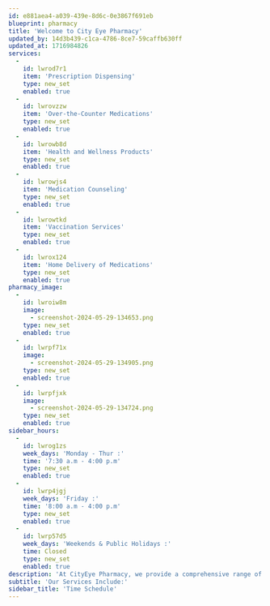 ```yaml
---
id: e881aea4-a039-439e-8d6c-0e3867f691eb
blueprint: pharmacy
title: 'Welcome to City Eye Pharmacy'
updated_by: 14d3b439-c1ca-4786-8ce7-59caffb630ff
updated_at: 1716984826
services:
  -
    id: lwrod7r1
    item: 'Prescription Dispensing'
    type: new_set
    enabled: true
  -
    id: lwrovzzw
    item: 'Over-the-Counter Medications'
    type: new_set
    enabled: true
  -
    id: lwrowb8d
    item: 'Health and Wellness Products'
    type: new_set
    enabled: true
  -
    id: lwrowjs4
    item: 'Medication Counseling'
    type: new_set
    enabled: true
  -
    id: lwrowtkd
    item: 'Vaccination Services'
    type: new_set
    enabled: true
  -
    id: lwrox124
    item: 'Home Delivery of Medications'
    type: new_set
    enabled: true
pharmacy_image:
  -
    id: lwroiw8m
    image:
      - screenshot-2024-05-29-134653.png
    type: new_set
    enabled: true
  -
    id: lwrpf71x
    image:
      - screenshot-2024-05-29-134905.png
    type: new_set
    enabled: true
  -
    id: lwrpfjxk
    image:
      - screenshot-2024-05-29-134724.png
    type: new_set
    enabled: true
sidebar_hours:
  -
    id: lwrog1zs
    week_days: 'Monday - Thur :'
    time: '7:30 a.m - 4:00 p.m'
    type: new_set
    enabled: true
  -
    id: lwrp4jgj
    week_days: 'Friday :'
    time: '8:00 a.m - 4:00 p.m'
    type: new_set
    enabled: true
  -
    id: lwrp57d5
    week_days: 'Weekends & Public Holidays :'
    time: Closed
    type: new_set
    enabled: true
description: 'At CityEye Pharmacy, we provide a comprehensive range of pharmaceutical services and products to meet your healthcare needs. Our experienced pharmacists are here to offer you personalized advice and support.'
subtitle: 'Our Services Include:'
sidebar_title: 'Time Schedule'
---
```


